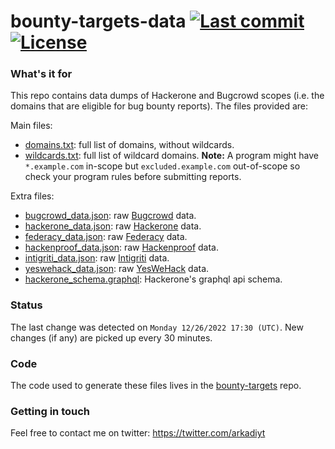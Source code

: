 # bounty-targets-data [![Last commit](https://img.shields.io/github/last-commit/arkadiyt/bounty-targets-data.svg)](https://github.com/arkadiyt/bounty-targets-data/commits/master) [![License](https://img.shields.io/github/license/arkadiyt/bounty-targets-data.svg)](https://github.com/arkadiyt/bounty-targets-data/blob/master/LICENSE.md)

### What's it for

This repo contains data dumps of Hackerone and Bugcrowd scopes (i.e. the domains that are eligible for bug bounty reports). The files provided are:

Main files:
- [domains.txt](https://github.com/arkadiyt/bounty-targets-data/blob/master/data/domains.txt): full list of domains, without wildcards.
- [wildcards.txt](https://github.com/arkadiyt/bounty-targets-data/blob/master/data/wildcards.txt): full list of wildcard domains. **Note:** A program might have `*.example.com` in-scope but `excluded.example.com` out-of-scope so check your program rules before submitting reports.

Extra files:
- [bugcrowd_data.json](https://github.com/arkadiyt/bounty-targets-data/blob/master/data/bugcrowd_data.json): raw [Bugcrowd](https://bugcrowd.com) data.
- [hackerone_data.json](https://github.com/arkadiyt/bounty-targets-data/blob/master/data/hackerone_data.json): raw [Hackerone](https://hackerone.com) data.
- [federacy_data.json](https://github.com/arkadiyt/bounty-targets-data/blob/master/data/federacy_data.json): raw [Federacy](https://federacy.com) data.
- [hackenproof_data.json](https://github.com/arkadiyt/bounty-targets-data/blob/master/data/hackenproof_data.json): raw [Hackenproof](https://hackenproof.com) data.
- [intigriti_data.json](https://github.com/arkadiyt/bounty-targets-data/blob/master/data/intigriti_data.json): raw [Intigriti](https://www.intigriti.com) data.
- [yeswehack_data.json](https://github.com/arkadiyt/bounty-targets-data/blob/master/data/yeswehack_data.json): raw [YesWeHack](https://www.yeswehack.com/) data.
- [hackerone_schema.graphql](https://github.com/arkadiyt/bounty-targets-data/blob/master/data/hackerone_schema.graphql): Hackerone's graphql api schema.

### Status

The last change was detected on `Monday 12/26/2022 17:30 (UTC)`. New changes (if any) are picked up every 30 minutes.

### Code

The code used to generate these files lives in the [bounty-targets](https://github.com/arkadiyt/bounty-targets) repo.

### Getting in touch

Feel free to contact me on twitter: https://twitter.com/arkadiyt
